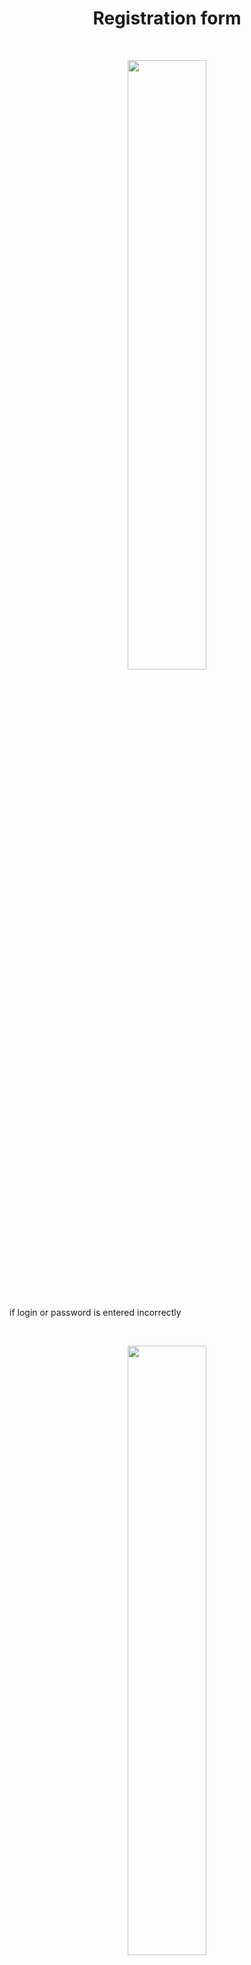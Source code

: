 
<h1 align='center'> Registration form </h1>
<br>
<p align="center">
  <img width=50% height=50% src="https://github.com/Al-x-R/Python_tkinter/blob/master/registration_form/Resources/form.png?raw=true">
</p>
<br>
<p align="center">

if login or password is entered incorrectly
</p>
<br>
<p align="center">
  <img width=50% height=50% src="https://github.com/Al-x-R/Python_tkinter/blob/master/registration_form/Resources/incorrect.png?raw=true">
</p>
<br>
<p align="center">
and when everything is right
</p>
<br>
<p align="center">
  <img width=50% height=50% src="https://github.com/Al-x-R/Python_tkinter/blob/master/registration_form/Resources/correct.png?raw=true">
</p>
<br>
